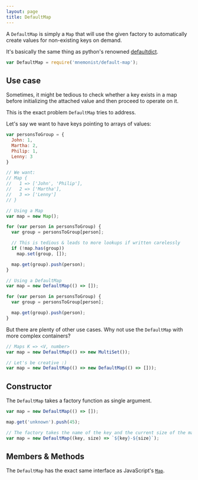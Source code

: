 ```yaml
---
layout: page
title: DefaultMap
---
```


A `DefaultMap` is simply a `Map` that will use the given factory to automatically create values for non-existing keys on demand.

It's basically the same thing as python's renowned [defaultdict](https://docs.python.org/3.7/library/collections.html#collections.defaultdict).

```js
var DefaultMap = require('mnemonist/default-map');
```

## Use case

Sometimes, it might be tedious to check whether a key exists in a map before initializing the attached value and then proceed to operate on it.

This is the exact problem `DefaultMap` tries to address.

Let's say we want to have keys pointing to arrays of values:

```js
var personsToGroup = {
  John: 1,
  Martha: 2,
  Philip: 1,
  Lenny: 3
}

// We want:
// Map {
//   1 => ['John', 'Philip'],
//   2 => ['Martha'],
//   3 => ['Lenny']
// }

// Using a Map
var map = new Map();

for (var person in personsToGroup) {
  var group = personsToGroup[person];

  // This is tedious & leads to more lookups if written carelessly
  if (!map.has(group))
    map.set(group, []);

  map.get(group).push(person);
}

// Using a DefaultMap
var map = new DefaultMap(() => []);

for (var person in personsToGroup) {
  var group = personsToGroup[person];

  map.get(group).push(person);
}
```

But there are plenty of other use cases. Why not use the `DefaultMap` with more complex containers?

```js
// Maps K => <V, number>
var map = new DefaultMap(() => new MultiSet());

// Let's be creative :)
var map = new DefaultMap(() => new DefaultMap(() => []));
```

## Constructor

The `DefaultMap` takes a factory function as single argument.

```js
var map = new DefaultMap(() => []);

map.get('unknown').push(45);

// The factory takes the name of the key and the current size of the map
var map = new DefaultMap((key, size) => `${key}-${size}`);
```

## Members & Methods

The `DefaultMap` has the exact same interface as JavaScript's [`Map`](https://developer.mozilla.org/en-US/docs/Web/JavaScript/Reference/Global_Objects/Map).
